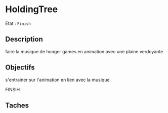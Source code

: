 # HoldingTree

Etat : `Finish`

## Description

faire la musique de hunger games en animation avec une plaine verdoyante

## Objectifs

s'entrainer sur l'animation en lien avec la musique

FINSIH

## Taches
